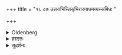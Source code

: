 +++
title = "१८ ०७ उत्तराभिस्तिसृभिरारग्वधमय्यस्समिधः "

+++

<details><summary>Oldenberg</summary>

7. With the next (three) verses (II, 17, 1-3) (he offers) pieces of Āragvadha wood (Cathartocarpus fistula);
</details>

<details><summary>हरदत्तः</summary>

**आरग्वधो** राजवृक्षः ।
यस्य सुवर्णवर्णानि पुष्पाणि अरत्निमात्राणि फलानि ।
उत्तराभिस्तिसृभिः ऋग्भिः "इन्द्र जहि दन्दशूकम्" इत्यादिभिः ।
समिध आदधाति जुहोति वा ।
सर्वथा स्वाहाकारान्ता मन्त्राः ॥७॥
</details>

<details><summary>सुदर्शनः</summary>

अथो**त्तराभिस्तिसृभिः** "इन्द्र जहि दन्दशूकं "इत्यादिभिः प्रत्यृचम् ।
**आरग्वधमय्यस्समिधः**, आरग्वधविकारास्समिधः ।
किम् ?
जुहोतीति सम्बन्धः ।
तेनात्र समिधां मान्त्रवर्णिकदेवतोद्देशेन त्यागः कर्तव्य एव ॥७॥
</details>
